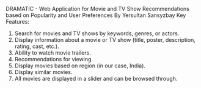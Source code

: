 DRAMATIC - Web Application for Movie and TV Show Recommendations based on Popularity and User Preferences
By Yersultan Sansyzbay
Key Features:
1. Search for movies and TV shows by keywords, genres, or actors.
2. Display information about a movie or TV show (title, poster, description, rating, cast, etc.).
3. Ability to watch movie trailers.
4. Recommendations for viewing.
5. Display movies based on region (in our case, India).
6. Display similar movies.
7. All movies are displayed in a slider and can be browsed through.
